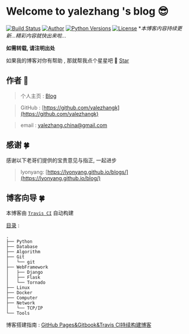 # Welcome to yalezhang 's blog 😎 

[![Build Status](https://app.travis-ci.com/yalezhangk/blog.svg?branch=master)](https://app.travis-ci.com/yalezhangk/blog)
[![Author](https://img.shields.io/badge/Author-yalezhang-orange.svg)]()
[![Python Versions](https://img.shields.io/badge/python-2.x%2C%203.x-blue.svg)](https://www.python.org/)
[![License](https://img.shields.io/badge/license-Apache%202.0-blue.svg)](https://github.com/lyonyang/blogs/blob/master/LICENSE)
**本博客内容持续更新...精彩内容就快出来啦...*

**如需转载, 请注明出处**

如果我的博客对你有帮助 , 那就帮我点个星星吧 🤣 [Star](https://github.com/yalezhangk/blog)

## 作者  🤣


> 个人主页 : [Blog](https://yalezhangk.github.io/blog/)

> GitHub : [https://github.com/yalezhangk](https://github.com/yalezhangk)

> email : [yalezhang.china@gmail.com](yalezhang.china@gmail.com)


## 感谢  🍀

感谢以下老哥们提供的宝贵意见与指正, 一起进步

>  lyonyang: [https://lyonyang.github.io/blogs/](https://lyonyang.github.io/blog/)


## 博客向导  🍀

本博客由 [`Travis CI`](https://travis-ci.org/yalezhangk/blogs) 自动构建

[目录](SUMMARY.md) : 

```tree
.
├── Python   
├── Database
├── Algorithm     
├── Git   
│   └── git 
├── WebFramework
│   ├── Django
│   ├── Flask
│   └── Tornado
├── Linux
├── Docker  
├── Computer     
├── Network
│   └── TCP/IP
└── Tools
```

博客搭建指南 : [GitHub Pages&Gitbook&Travis CI持续构建博客](https://lyonyang.github.io/blogs/09-Linux/Git/GitHub%20Pages&Gitbook&Travis%20CI%E6%8C%81%E7%BB%AD%E6%9E%84%E5%BB%BA%E5%8D%9A%E5%AE%A2.html)
